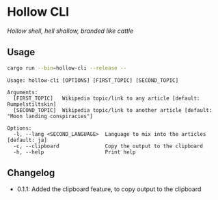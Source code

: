 # Hollow CLI
*Hollow shell, hell shallow, branded like cattle*

## Usage
```sh
cargo run --bin=hollow-cli --release --
```
```
Usage: hollow-cli [OPTIONS] [FIRST_TOPIC] [SECOND_TOPIC]

Arguments:
  [FIRST_TOPIC]   Wikipedia topic/link to any article [default: Rumpelstiltskin]
  [SECOND_TOPIC]  Wikipedia topic/link to another article [default: "Moon landing conspiracies"]

Options:
  -l, --lang <SECOND_LANGUAGE>  Language to mix into the articles [default: ja]
  -c, --clipboard               Copy the output to the clipboard
  -h, --help                    Print help
```

## Changelog
- 0.1.1: Added the clipboard feature, to copy output to the clipboard
